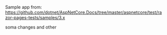 Sample app from: https://github.com/dotnet/AspNetCore.Docs/tree/master/aspnetcore/test/razor-pages-tests/samples/3.x

soma changes and other
